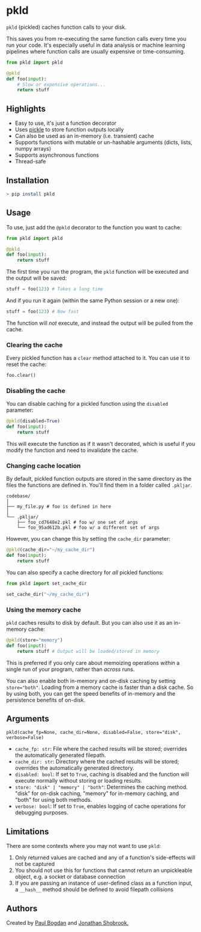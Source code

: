 # pkld

`pkld` (pickled) caches function calls to your disk. 

This saves you from re-executing the same function calls every time you run your code. It's especially useful in data analysis or machine learning pipelines where function calls are usually expensive or time-consuming.

```python
from pkld import pkld

@pkld
def foo(input):
    # Slow or expensive operations...
    return stuff
```

## Highlights

- Easy to use, it's just a function decorator
- Uses [pickle](https://docs.python.org/3/library/pickle.html) to store function outputs locally
- Can also be used as an in-memory (i.e. transient) cache
- Supports functions with mutable or un-hashable arguments (dicts, lists, numpy arrays)
- Supports asynchronous functions
- Thread-safe

## Installation

```bash
> pip install pkld
```

## Usage

To use, just add the `@pkld` decorator to the function you want to cache:

```python
from pkld import pkld

@pkld
def foo(input):
    return stuff
```

The first time you run the program, the `pkld` function will be executed and the output will be saved:

```python
stuff = foo(123) # Takes a long time
```

And if you run it again (within the same Python session or a new one):

```python
stuff = foo(123) # Now fast
```

The function will _not_ execute, and instead the output will be pulled from the cache.

### Clearing the cache

Every pickled function has a `clear` method attached to it. You can use it to reset the cache:

```python
foo.clear()
```

### Disabling the cache

You can disable caching for a pickled function using the `disabled` parameter:

```python
@pkld(disabled=True)
def foo(input):
    return stuff
```

This will execute the function as if it wasn't decorated, which is useful if you modify the function and need to invalidate the cache.

### Changing cache location

By default, pickled function outputs are stored in the same directory as the files the functions are defined in. You'll find them in a folder called `.pkljar`.

```
codebase/
│
├── my_file.py # foo is defined in here
│
└── .pkljar/
    ├── foo_cd7648e2.pkl # foo w/ one set of args
    └── foo_95ad612b.pkl # foo w/ a different set of args
```

However, you can change this by setting the `cache_dir` parameter:

```python
@pkld(cache_dir="~/my_cache_dir")
def foo(input):
    return stuff
```

You can also specify a cache directory for _all_ pickled functions:

```python
from pkld import set_cache_dir

set_cache_dir("~/my_cache_dir")
```

### Using the memory cache

`pkld` caches results to disk by default. But you can also use it as an in-memory cache:

```python
@pkld(store="memory")
def foo(input):
    return stuff # Output will be loaded/stored in memory
```

This is preferred if you only care about memoizing operations _within_ a single run of your program, rather than _across_ runs.

You can also enable both in-memory and on-disk caching by setting `store="both"`. Loading from a memory cache is faster than a disk cache. So by using both, you can get the speed benefits of in-memory and the persistence benefits of on-disk.

## Arguments

`pkld(cache_fp=None, cache_dir=None, disabled=False, store="disk", verbose=False)`

- `cache_fp: str`: File where the cached results will be stored; overrides the automatically generated filepath.
- `cache_dir: str`: Directory where the cached results will be stored; overrides the automatically generated directory.
- `disabled: bool`: If set to `True`, caching is disabled and the function will execute normally without storing or loading results.
- `store: "disk" | "memory" | "both"`: Determines the caching method. "disk" for on-disk caching, "memory" for in-memory caching, and "both" for using both methods.
- `verbose: bool`: If set to `True`, enables logging of cache operations for debugging purposes.


## Limitations

There are some contexts where you may not want to use `pkld`:

1. Only returned values are cached and any of a function's side-effects will not be captured
2. You should not use this for functions that cannot return an unpickleable object, e.g. a socket or database connection
3. If you are passing an instance of user-defined class as a function input, a `__hash__` method should be defined to avoid filepath collisions

## Authors

Created by [Paul Bogdan](https://github.com/paulcbogdan) and [Jonathan Shobrook.](https://github.com/shobrook)
